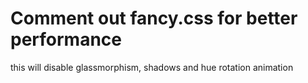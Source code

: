 # Comment out fancy.css for better performance

this will disable glassmorphism, shadows and hue rotation animation

